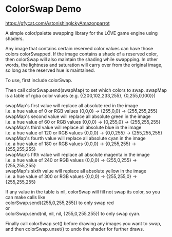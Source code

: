 # ColorSwap Demo
https://gfycat.com/AstonishingIckyAmazonparrot

A simple color/palette swapping library for the LÖVE game engine using shaders.

Any image that contains certain reserved color values can have those colors colorSwapped.  If the image contains a shade of a reserved color, then colorSwap will also maintain the shading while swappping.  In other words, the lightness and saturation will carry over from the original image, so long as the reserved hue is maintained.

To use, first include colorSwap.

Then call colorSwap.send(swapMap) to set which colors to swap.
swapMap is a table of rgba color values (e.g. {{200,102,233,255}, {0,255,0,100}})

swapMap's first value will replace all absolute red in the image <br />
  i.e. a hue value of 0 or RGB values {0,0,0} -> {255,0,0} -> {255,255,255} <br />
swapMap's second value will replace all absolute green in the image <br />
  i.e. a hue value of 60 or RGB values {0,0,0} -> {0,255,0} -> {255,255,255} <br />
swapMap's third value will replace all absolute blue in the image <br />
  i.e. a hue value of 120 or RGB values {0,0,0} -> {0,0,255} -> {255,255,255} <br />
swapMap's fourth value will replace all absolute cyan in the image <br />
  i.e. a hue value of 180 or RGB values {0,0,0} -> {0,255,255}  -> {255,255,255} <br />
swapMap's fifth value will replace all absolute magenta in the image <br />
  i.e. a hue value of 240 or RGB values {0,0,0} -> {255,0,255}  -> {255,255,255} <br />
swapMap's sixth value will replace all absolute yellow in the image <br />
  i.e. a hue value of 300 or RGB values {0,0,0} -> {255,255,0}  -> {255,255,255} <br />

If any value in the table is nil, colorSwap will fill not swap its color, so you can make calls like <br />
colorSwap.send({255,0,255,255}) to only swap red <br />
or <br />
colorSwap.send(nil, nil, nil, {255,0,255,255}) to only swap cyan. <br />

Finally call colorSwap.set() before drawing any images you want to swap, and then colorSwap.unset() to undo the shader for further draws.
